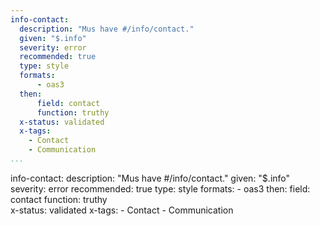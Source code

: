 ```yaml
---
info-contact:
  description: "Mus have #/info/contact."
  given: "$.info"
  severity: error
  recommended: true
  type: style
  formats:
      - oas3
  then:
      field: contact
      function: truthy  
  x-status: validated
  x-tags:
    - Contact
    - Communication
...
```

info-contact:
  description: "Mus have #/info/contact."
  given: "$.info"
  severity: error
  recommended: true
  type: style
  formats:
      - oas3
  then:
      field: contact
      function: truthy  
  x-status: validated
  x-tags:
    - Contact
    - Communication    